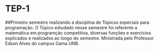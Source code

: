 # TEP-1

##Primeiro semestre realizando a disciplina de Tópicos especiais para programação.
O Tópico estudado nesse semestre foi referente a matemática em programção competitiva, diversas funções e exercícios explicados e realizados ao longo do semestre.
Ministrada pelo Professor Edson Alves do campus Gama UNB.
